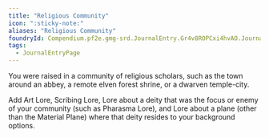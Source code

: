```yaml
---
title: "Religious Community"
icon: ":sticky-note:"
aliases: "Religious Community"
foundryId: Compendium.pf2e.gmg-srd.JournalEntry.Gr4v8ROPCxi4hvAO.JournalEntryPage.4zXRfjM68kboUDDN
tags:
  - JournalEntryPage
---
```

You were raised in a community of religious scholars, such as the town around an abbey, a remote elven forest shrine, or a dwarven temple-city.

Add Art Lore, Scribing Lore, Lore about a deity that was the focus or enemy of your community (such as Pharasma Lore), and Lore about a plane (other than the Material Plane) where that deity resides to your background options.